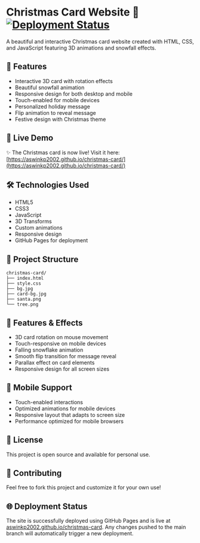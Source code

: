 # Christmas Card Website 🎄 [![Deployment Status](https://img.shields.io/website?url=https%3A%2F%2Faswinkp2002.github.io%2Fchristmas-card%2F)](https://aswinkp2002.github.io/christmas-card/)

A beautiful and interactive Christmas card website created with HTML, CSS, and JavaScript featuring 3D animations and snowfall effects.

## 🌟 Features

- Interactive 3D card with rotation effects
- Beautiful snowfall animation
- Responsive design for both desktop and mobile
- Touch-enabled for mobile devices
- Personalized holiday message
- Flip animation to reveal message
- Festive design with Christmas theme

## 🚀 Live Demo

✨ The Christmas card is now live! Visit it here: [https://aswinkp2002.github.io/christmas-card/](https://aswinkp2002.github.io/christmas-card/)

## 🛠️ Technologies Used

- HTML5
- CSS3
- JavaScript
- 3D Transforms
- Custom animations
- Responsive design
- GitHub Pages for deployment

## 📁 Project Structure

```
christmas-card/
├── index.html
├── style.css
├── bg.jpg
├── card-bg.jpg
├── santa.png
└── tree.png
```

## 🎨 Features & Effects

- 3D card rotation on mouse movement
- Touch-responsive on mobile devices
- Falling snowflake animation
- Smooth flip transition for message reveal
- Parallax effect on card elements
- Responsive design for all screen sizes

## 📱 Mobile Support

- Touch-enabled interactions
- Optimized animations for mobile devices
- Responsive layout that adapts to screen size
- Performance optimized for mobile browsers

## 📝 License

This project is open source and available for personal use.

## 🤝 Contributing

Feel free to fork this project and customize it for your own use!

## 🌐 Deployment Status

The site is successfully deployed using GitHub Pages and is live at [aswinkp2002.github.io/christmas-card](https://aswinkp2002.github.io/christmas-card/). Any changes pushed to the main branch will automatically trigger a new deployment. 